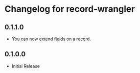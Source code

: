 # Changelog for record-wrangler

## 0.1.1.0

- You can now extend fields on a record.

## 0.1.0.0

- Initial Release
